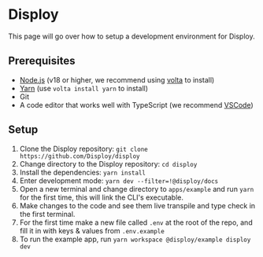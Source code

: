 # Disploy

This page will go over how to setup a development environment for Disploy.

## Prerequisites

- [Node.js](https://nodejs.org/en/) (v18 or higher, we recommend using [volta](https://volta.sh/) to install)
- [Yarn](https://yarnpkg.com/) (use `volta install yarn` to install)
- Git
- A code editor that works well with TypeScript (we recommend [VSCode](https://code.visualstudio.com/))

## Setup

1. Clone the Disploy repository: `git clone https://github.com/Disploy/disploy`
2. Change directory to the Disploy repository: `cd disploy`
3. Install the dependencies: `yarn install`
4. Enter development mode: `yarn dev --filter=!@disploy/docs`
5. Open a new terminal and change directory to `apps/example` and run `yarn` for the first time, this will link the CLI's executable.
6. Make changes to the code and see them live transpile and type check in the first terminal.
7. For the first time make a new file called `.env` at the root of the repo, and fill it in with keys & values from `.env.example`
8. To run the example app, run `yarn workspace @disploy/example disploy dev`
